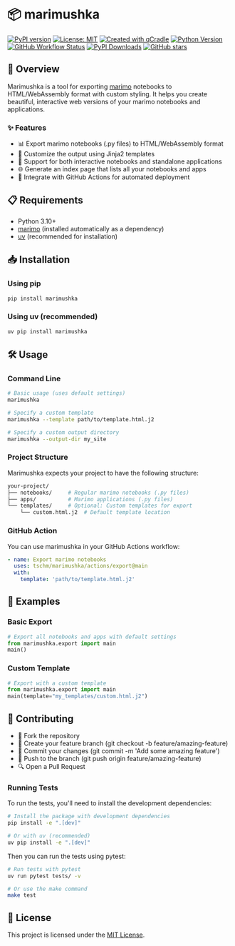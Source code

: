 # 📦 marimushka

[![PyPI version](https://badge.fury.io/py/marimushka.svg)](https://badge.fury.io/py/marimushka)
[![License: MIT](https://img.shields.io/badge/License-MIT-yellow.svg)](LICENSE)
[![Created with qCradle](https://img.shields.io/badge/Created%20with-qCradle-blue?style=flat-square)](https://github.com/tschm/package)
[![Python Version](https://img.shields.io/badge/python-3.10%2B-blue)](https://www.python.org/)
[![GitHub Workflow Status](https://img.shields.io/github/actions/workflow/status/tschm/marimushka/release.yml?label=release)](https://github.com/tschm/marimushka/actions/workflows/release.yml)
[![PyPI Downloads](https://img.shields.io/pypi/dm/marimushka)](https://pypi.org/project/marimushka/)
[![GitHub stars](https://img.shields.io/github/stars/tschm/marimushka)](https://github.com/tschm/marimushka/stargazers)

## 🚀 Overview

Marimushka is a tool for exporting [marimo](https://marimo.io) notebooks
to HTML/WebAssembly format with custom styling. It helps you create beautiful,
interactive web versions of your marimo notebooks and applications.

### ✨ Features

- 📊 Export marimo notebooks (.py files) to HTML/WebAssembly format
- 🎨 Customize the output using Jinja2 templates
- 📱 Support for both interactive notebooks and standalone applications
- 🌐 Generate an index page that lists all your notebooks and apps
- 🔄 Integrate with GitHub Actions for automated deployment

## 📋 Requirements

- Python 3.10+
- [marimo](https://marimo.io) (installed automatically as a dependency)
- [uv](https://github.com/astral-sh/uv) (recommended for installation)

## 📥 Installation

### Using pip

```bash
pip install marimushka
```

### Using uv (recommended)

```bash
uv pip install marimushka
```

## 🛠️ Usage

### Command Line

```bash
# Basic usage (uses default settings)
marimushka

# Specify a custom template
marimushka --template path/to/template.html.j2

# Specify a custom output directory
marimushka --output-dir my_site
```

### Project Structure

Marimushka expects your project to have the following structure:

```bash
your-project/
├── notebooks/     # Regular marimo notebooks (.py files)
├── apps/          # Marimo applications (.py files)
└── templates/     # Optional: Custom templates for export
    └── custom.html.j2  # Default template location
```

### GitHub Action

You can use marimushka in your GitHub Actions workflow:

```yaml
- name: Export marimo notebooks
  uses: tschm/marimushka/actions/export@main
  with:
    template: 'path/to/template.html.j2'
```

## 🧩 Examples

### Basic Export

```python
# Export all notebooks and apps with default settings
from marimushka.export import main
main()
```

### Custom Template

```python
# Export with a custom template
from marimushka.export import main
main(template="my_templates/custom.html.j2")
```

## 👥 Contributing

- 🍴 Fork the repository
- 🌿 Create your feature branch (git checkout -b feature/amazing-feature)
- 💾 Commit your changes (git commit -m 'Add some amazing feature')
- 🚢 Push to the branch (git push origin feature/amazing-feature)
- 🔍 Open a Pull Request

### Running Tests

To run the tests, you'll need to install the development dependencies:

```bash
# Install the package with development dependencies
pip install -e ".[dev]"

# Or with uv (recommended)
uv pip install -e ".[dev]"
```

Then you can run the tests using pytest:

```bash
# Run tests with pytest
uv run pytest tests/ -v

# Or use the make command
make test
```

## 📄 License

This project is licensed under the [MIT License](LICENSE).
